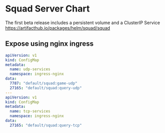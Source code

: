 # Squad Server Chart
The first beta release includes a persistent volume and a ClusterIP Service
https://artifacthub.io/packages/helm/squad/squad
## Expose using nginx ingress
```yaml
apiVersion: v1
kind: ConfigMap
metadata:
  name: udp-services
  namespace: ingress-nginx
data:
  7787: "default/squad:game-udp"
  27165: "default/squad:query-udp"
---
apiVersion: v1
kind: ConfigMap
metadata:
  name: tcp-services
  namespace: ingress-nginx
data:
  27165: "default/squad:query-tcp"
```